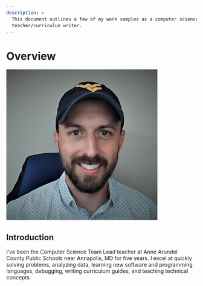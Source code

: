 ```yaml
---
description: >-
  This document outlines a few of my work samples as a computer science
  teacher/curriculum writer.
---
```


# Overview

![Steven Tidd](.gitbook/assets/2020facepic.jpg)

## Introduction

I’ve been the Computer Science Team Lead teacher at Anne Arundel County Public Schools near Annapolis, MD for five years. I excel at quickly solving problems, analyzing data, learning new software and programming languages, debugging, writing curriculum guides, and teaching technical concepts.

